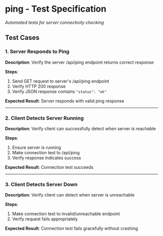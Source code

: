 # ping - Test Specification
*Automated tests for server connectivity checking*

## Test Cases

### 1. Server Responds to Ping
**Description**: Verify the server /api/ping endpoint returns correct response

**Steps**:
1. Send GET request to server's /api/ping endpoint
2. Verify HTTP 200 response
3. Verify JSON response contains `"status": "ok"`

**Expected Result**: Server responds with valid ping response

---

### 2. Client Detects Server Running
**Description**: Verify client can successfully detect when server is reachable

**Steps**:
1. Ensure server is running
2. Make connection test to /api/ping
3. Verify response indicates success

**Expected Result**: Connection test succeeds

---

### 3. Client Detects Server Down
**Description**: Verify client can detect when server is unreachable

**Steps**:
1. Make connection test to invalid/unreachable endpoint
2. Verify request fails appropriately

**Expected Result**: Connection test fails gracefully without crashing
